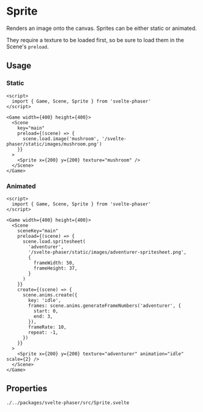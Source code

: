 # Sprite

Renders an image onto the canvas. Sprites can be either static or animated.

They require a texture to be loaded first, so be sure to load them in the Scene's `preload`.

## Usage

### Static

```example
<script>
  import { Game, Scene, Sprite } from 'svelte-phaser'
</script>

<Game width={400} height={400}>
  <Scene
    key="main"
    preload={(scene) => {
      scene.load.image('mushroom', '/svelte-phaser/static/images/mushroom.png')
    }}
  >
    <Sprite x={200} y={200} texture="mushroom" />
  </Scene>
</Game>
```

### Animated

```example
<script>
  import { Game, Scene, Sprite } from 'svelte-phaser'
</script>

<Game width={400} height={400}>
  <Scene
    sceneKey="main"
    preload={(scene) => {
      scene.load.spritesheet(
        'adventurer',
        '/svelte-phaser/static/images/adventurer-spritesheet.png',
        {
          frameWidth: 50,
          frameHeight: 37,
        }
      )
    }}
    create={(scene) => {
      scene.anims.create({
        key: 'idle',
        frames: scene.anims.generateFrameNumbers('adventurer', {
          start: 0,
          end: 3,
        }),
        frameRate: 10,
        repeat: -1,
      })
    }}
  >
    <Sprite x={200} y={200} texture="adventurer" animation="idle" scale={2} />
  </Scene>
</Game>
```

## Properties

```properties
./../packages/svelte-phaser/src/Sprite.svelte
```
